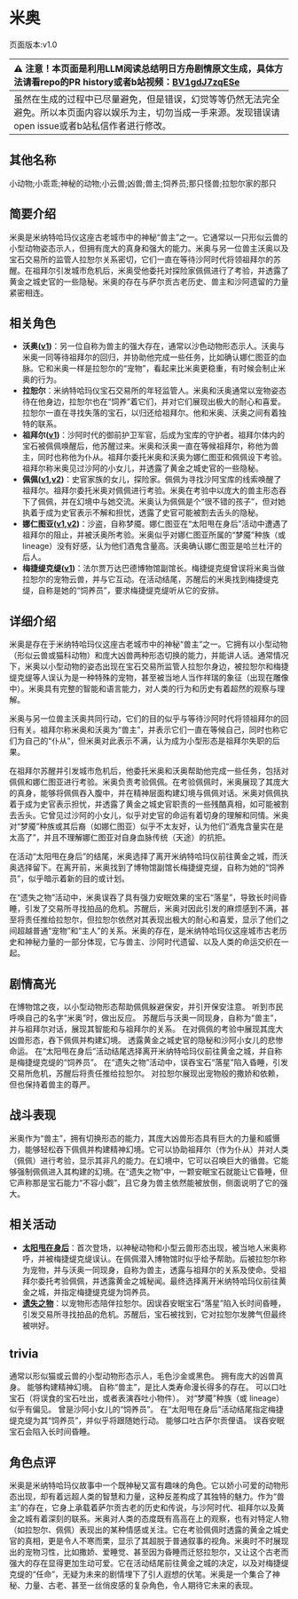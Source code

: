 # 米奥
页面版本:v1.0
 

| :warning: 注意！本页面是利用LLM阅读总结明日方舟剧情原文生成，具体方法请看repo的PR history或者b站视频：[BV1gdJ7zqESe](https://www.bilibili.com/video/BV1gdJ7zqESe/)         |
|:----------------------------|
| 虽然在生成的过程中已尽量避免，但是错误，幻觉等等仍然无法完全避免。所以本页面内容以娱乐为主，切勿当成一手来源。发现错误请open issue或者b站私信作者进行修改。|



## 其他名称
小动物;小乖乖;神秘的动物;小云兽;凶兽;兽主;饲养员;那只怪兽;拉恕尔家的那只
## 简要介绍
米奥是米纳特哈玛仪这座古老城市中的神秘“兽主”之一。它通常以一只形似云兽的小型动物姿态示人，但拥有庞大的真身和强大的能力。米奥与另一位兽主沃奥以及宝石交易所的监管人拉恕尔关系密切，它们一直在等待沙阿时代将领祖拜尔的苏醒。在祖拜尔引发城市危机后，米奥受他委托对探险家佩佩进行了考验，并透露了黄金之城史官的一些隐秘。米奥的存在与萨尔贡古老历史、兽主和沙阿遗留的力量紧密相连。
## 相关角色
-   **沃奥([v1](extended_char_wo_ao.md))**：另一位自称为兽主的强大存在，通常以沙色动物形态示人。沃奥与米奥一同等待祖拜尔的回归，并协助他完成一些任务，比如确认娜仁图亚的血脉。它和米奥一样是拉恕尔的“宠物”，看起来比米奥更稳重，有时候会制止米奥的行为。
-   **拉恕尔**：米纳特哈玛仪宝石交易所的年轻监管人。米奥和沃奥通常以宠物姿态待在他身边，拉恕尔也在“饲养”着它们，并对它们展现出极大的耐心和喜爱。拉恕尔一直在寻找失落的宝石，以归还给祖拜尔。他和米奥、沃奥之间有着独特的联系。
-   **祖拜尔([v1](extended_char_zu_bai_er.md))**：沙阿时代的御前护卫军官，后成为宝库的守护者。祖拜尔体内的宝石被佩佩唤醒后，他苏醒过来。米奥和沃奥一直在等候祖拜尔，称他为兽主，同时也称他为仆从。祖拜尔委托米奥和沃奥为娜仁图亚和佩佩设下考验。祖拜尔称米奥见过沙阿的小女儿，并透露了黄金之城史官的一些隐秘。
-   **佩佩([v1](char_4058_pepe.md),[v2](../char_v3/char_4058_pepe.md))**：史官家族的女儿，探险家。佩佩为寻找沙阿宝库的线索唤醒了祖拜尔。祖拜尔委托米奥对佩佩进行考验。米奥在考验中以庞大的兽主形态吞下了佩佩，并在幻境中与她交流。米奥认为佩佩是个“很不错的孩子”，但对她执着于成为史官表示不解和担忧，透露了史官可能被割去舌头的隐秘。
-   **娜仁图亚([v1](char_4138_narant.md),[v2](../char_v3/char_4138_narant.md))**：沙盗，自称梦魇。娜仁图亚在“太阳甩在身后”活动中遭遇了祖拜尔的阻止，并被沃奥所考验。米奥似乎对娜仁图亚所属的“梦魇”种族（或 lineage）没有好感，认为他们酒鬼含量高。沃奥确认娜仁图亚是哈兰杜汗的后人。
-   **梅捷缇克缇([v1](extended_char_mei_jie_ti_ke_ti.md))**：法尔贾万达巴德博物馆副馆长。梅捷缇克缇曾误将米奥当做拉恕尔的宠物云兽，并与它互动。在活动结尾，苏醒后的米奥找到梅捷缇克缇，自称是她的“饲养员”，要求梅捷缇克缇听从它的安排。
## 详细介绍
米奥是存在于米纳特哈玛仪这座古老城市中的神秘“兽主”之一。它拥有以小型动物（形似云兽或猫科动物）和庞大凶兽两种形态切换的能力，并能讲人话。通常情况下，米奥以小型动物的姿态出现在宝石交易所监管人拉恕尔身边，被拉恕尔和梅捷缇克缇等人误认为是一种特殊的宠物，甚至被当地人当作祥瑞的象征（出现在雕像中）。米奥具有完整的智能和语言能力，对人类的行为和历史有着超然的观察与理解。

米奥与另一位兽主沃奥共同行动，它们的目的似乎与等待沙阿时代将领祖拜尔的回归有关。祖拜尔称米奥和沃奥为“兽主”，并表示它们一直在等候自己，同时也称它们为自己的“仆从”，但米奥对此表示不满，认为成为小型形态是祖拜尔失职的后果。

在祖拜尔苏醒并引发城市危机后，他委托米奥和沃奥帮助他完成一些任务，包括对佩佩和娜仁图亚进行考验。米奥负责考验佩佩。在考验佩佩时，米奥展现了其庞大的真身，能够将佩佩吞入腹中，并在精神层面构建幻境与佩佩对话。米奥对佩佩执着于成为史官表示担忧，并透露了黄金之城史官职责的一些残酷真相，如可能被割去舌头。它曾见过沙阿的小女儿，似乎对史官的命运有着切身的理解和同情。米奥对“梦魇”种族或其后裔（如娜仁图亚）似乎不太友好，认为他们“酒鬼含量实在是太高了”，并且不理解娜仁图亚对自身血脉传统（天途）的抗拒。

在活动“太阳甩在身后”的结尾，米奥选择了离开米纳特哈玛仪前往黄金之城，而沃奥选择留下。在离开前，米奥找到了博物馆副馆长梅捷缇克缇，自称为她的“饲养员”，似乎暗示着新的目的或计划。

在“遗失之物”活动中，米奥误吞了具有强力安眠效果的宝石“落星”，导致长时间昏睡，引发了交易所寻找拍品的危机。苏醒后，米奥对因此引发的麻烦感到不满，甚至将责任推给拉恕尔，但拉恕尔依然对其表现出极大的耐心和喜爱，显示了他们之间超越普通“宠物”和“主人”的关系。米奥的存在，是米纳特哈玛仪这座城市古老历史和神秘力量的一部分体现，它与兽主、沙阿时代遗留、以及人类的命运交织在一起。
## 剧情高光
在博物馆之夜，以小型动物形态帮助佩佩躲避保安，并引开保安注意。
听到市民呼唤自己的名字“米奥”时，做出反应。
苏醒后与沃奥一同现身，自称为“兽主”，并与祖拜尔对话，展现其智能和与祖拜尔的关系。
在对佩佩的考验中展现其庞大凶兽形态，吞下佩佩并构建幻境。
透露黄金之城史官的隐秘和沙阿小女儿的悲惨命运。
在“太阳甩在身后”活动结尾选择离开米纳特哈玛仪前往黄金之城，并自称是梅捷缇克缇的“饲养员”。
在“遗失之物”活动中，误吞宝石“落星”陷入昏睡，引发交易所危机，苏醒后将责任推给拉恕尔。
对拉恕尔展现出宠物般的撒娇和依赖，但也保持着兽主的尊严。
## 战斗表现
米奥作为“兽主”，拥有切换形态的能力，其庞大凶兽形态具有巨大的力量和威慑力，能够轻松吞下佩佩并构建精神幻境。它可以协助祖拜尔（作为仆从）并对人类（佩佩）进行考验，显示其非凡的能力。在幻境中，它可以召唤巨大的循兽。它能够强制佩佩进入其构建的幻境。在“遗失之物”中，一颗安眠宝石就能让它昏睡，但它声称那是宝石能力“不容小觑”，且它身为兽主依然能被放倒，侧面说明了它的强大。
## 相关活动
-   **[太阳甩在身后](../stories/act35side.md)**：首次登场，以神秘动物和小型云兽形态出现，被当地人米奥称呼，并被梅捷缇克缇误认。在佩佩潜入博物馆时似乎给予帮助。后被拉恕尔称为宠物，并与沃奥一同现身，自称为兽主，透露与祖拜尔的关系及使命。受祖拜尔委托考验佩佩，并透露黄金之城秘闻。最终选择离开米纳特哈玛仪前往黄金之城，并指定梅捷缇克缇为饲养员。
-   **[遗失之物](../stories/story_lasher_set_1.md)**：以宠物形态陪伴拉恕尔。因误吞安眠宝石“落星”陷入长时间昏睡，引发交易所寻找拍品的危机。苏醒后，宝石被找到，它对拉恕尔发脾气但最终被哄好。
## trivia
通常以形似猫或云兽的小型动物形态示人，毛色沙金或黑色。
拥有庞大的凶兽真身。
能够构建精神幻境。
自称“兽主”，是比人类寿命漫长得多的存在。
可以口吐宝石（将误食的宝石吐出，或者表演吞吐小物件）。
对“梦魇”种族（或 lineage）似乎有偏见。
曾是沙阿小女儿的“饲养员”。
在“太阳甩在身后”活动结尾指定梅捷缇克缇为其“饲养员”，并似乎将跟随她行动。
能够口吐古萨尔贡俚语。
误吞安眠宝石会陷入长时间昏睡。
## 角色点评
米奥是米纳特哈玛仪故事中一个既神秘又富有趣味的角色。它以娇小可爱的动物形态出现，却有着远超人类的智慧和力量，这种反差构成了其独特的魅力。作为“兽主”的存在，它身上承载着萨尔贡古老的历史和传说，与沙阿时代、祖拜尔以及黄金之城有着深刻的联系。米奥对人类的态度既有高高在上的观察，也有对特定人物（如拉恕尔、佩佩）表现出的某种情感或关注。它在考验佩佩时透露的黄金之城史官的真相，更是令人不寒而栗，显示了其超脱于普通叙事的视角。米奥时不时展现出的宠物习性，比如撒娇、爱睡觉、甚至因为昏睡而迁怒拉恕尔，又让这个古老而强大的存在显得更加生动可爱。它在活动结尾前往黄金之城的决定，以及对梅捷缇克缇的“任命”，无疑为未来的剧情埋下了引人遐想的伏笔。米奥是一个集合了神秘、力量、古老、甚至一丝俏皮感的复杂角色，令人期待它未来的表现。